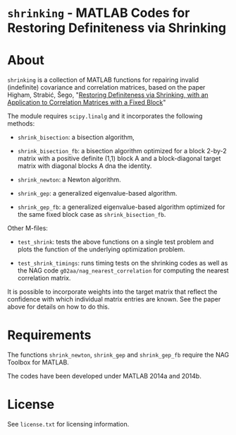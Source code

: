 `shrinking` - MATLAB Codes for Restoring Definiteness via Shrinking
===

About
=====

`shrinking` is a collection of MATLAB functions for repairing invalid
(indefinite) covariance and correlation matrices, based on the paper
Higham, Strabić, Šego, "[Restoring Definiteness via Shrinking, with an
Application to Correlation Matrices with a Fixed
Block](http://eprints.ma.man.ac.uk/2191/)"

The module requires `scipy.linalg` and it incorporates the following methods:

* `shrink_bisection`: a bisection algorithm,

* `shrink_bisection_fb`: a bisection algorithm optimized for a block
  2-by-2 matrix with a positive definite (1,1) block A and a 
  block-diagonal target matrix with diagonal blocks A dna the identity.

* `shrink_newton`: a Newton algorithm.

* `shrink_gep`: a generalized eigenvalue-based algorithm.

* `shrink_gep_fb`: a generalized eigenvalue-based algorithm optimized for
  the same fixed block case as `shrink_bisection_fb`.

Other M-files:

* `test_shrink`: tests the above functions on a single test problem and
  plots the function of the underlying optimization problem.

* `test_shrink_timings`: runs timing tests on the shrinking codes as well
  as the NAG code `g02aa/nag_nearest_correlation` for computing the nearest
  correlation matrix.

It is possible to incorporate weights into the target matrix that reflect
the confidence with which individual matrix entries are known. See the
paper above for details on how to do this.


Requirements
=============

The functions `shrink_newton`, `shrink_gep` and `shrink_gep_fb` require
the NAG Toolbox for MATLAB.

The codes have been developed under MATLAB 2014a and 2014b.

License
=======

See `license.txt` for licensing information.

